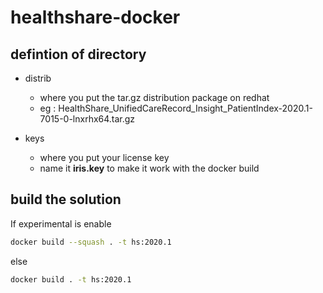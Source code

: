 # healthshare-docker

## defintion of directory

* distrib
    * where you put the tar.gz distribution package on redhat
    * eg : HealthShare_UnifiedCareRecord_Insight_PatientIndex-2020.1-7015-0-lnxrhx64.tar.gz

* keys
    * where you put your license key
    * name it **iris.key** to make it work with the docker build

## build the solution 

If experimental is enable 

````sh
docker build --squash . -t hs:2020.1
````

else 

````sh
docker build . -t hs:2020.1
````
